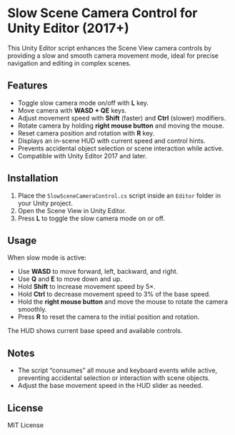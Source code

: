 # Slow Scene Camera Control for Unity Editor (2017+)

This Unity Editor script enhances the Scene View camera controls by providing a slow and smooth camera movement mode, ideal for precise navigation and editing in complex scenes.

## Features

- Toggle slow camera mode on/off with **L** key.
- Move camera with **WASD + QE** keys.
- Adjust movement speed with **Shift** (faster) and **Ctrl** (slower) modifiers.
- Rotate camera by holding **right mouse button** and moving the mouse.
- Reset camera position and rotation with **R** key.
- Displays an in-scene HUD with current speed and control hints.
- Prevents accidental object selection or scene interaction while active.
- Compatible with Unity Editor 2017 and later.

## Installation

1. Place the `SlowSceneCameraControl.cs` script inside an `Editor` folder in your Unity project.
2. Open the Scene View in Unity Editor.
3. Press **L** to toggle the slow camera mode on or off.

## Usage

When slow mode is active:

- Use **WASD** to move forward, left, backward, and right.
- Use **Q** and **E** to move down and up.
- Hold **Shift** to increase movement speed by 5×.
- Hold **Ctrl** to decrease movement speed to 3% of the base speed.
- Hold the **right mouse button** and move the mouse to rotate the camera smoothly.
- Press **R** to reset the camera to the initial position and rotation.

The HUD shows current base speed and available controls.

## Notes

- The script “consumes” all mouse and keyboard events while active, preventing accidental selection or interaction with scene objects.
- Adjust the base movement speed in the HUD slider as needed.

## License

MIT License

